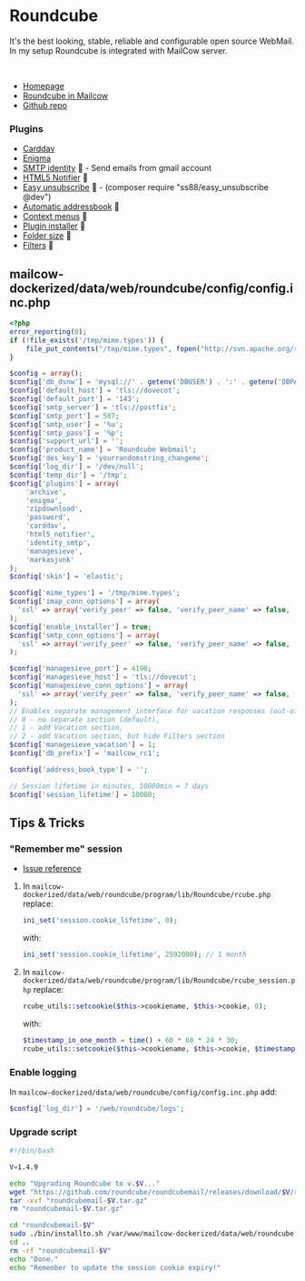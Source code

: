# Roundcube

It's the best looking, stable, reliable and configurable open source WebMail.
In my setup Roundcube is integrated with MailCow server.

<br>

- [Homepage](https://roundcube.net/)
- [Roundcube in Mailcow](https://mailcow.github.io/mailcow-dockerized-docs/third_party-roundcube/)
- [Github repo](https://github.com/roundcube/roundcubemail)

### Plugins
- [Carddav](carddav.md)
- [Enigma](enigma.md)
- [SMTP identity](https://plugins.roundcube.net/#/packages/elm/identity_smtp) 🔗 - Send emails from gmail account
- [HTML5 Notifier](https://plugins.roundcube.net/#/packages/kitist/html5_notifier) 🔗
- [Easy unsubscribe](https://plugins.roundcube.net/#/packages/ss88/easy_unsubscribe) 🔗 - (composer require "ss88/easy_unsubscribe @dev")
- [Automatic addressbook](https://plugins.roundcube.net/#/packages/sblaisot/automatic_addressbook) 🔗
- [Context menus](https://plugins.roundcube.net/#/packages/johndoh/contextmenu) 🔗
- [Plugin installer](https://plugins.roundcube.net/#/packages/roundcube/plugin-installer) 🔗
- [Folder size](https://plugins.roundcube.net/#/packages/jfcherng/show-folder-size) 🔗
- [Filters](https://plugins.roundcube.net/#/packages/roundcube/filters) 🔗


## mailcow-dockerized/data/web/roundcube/config/config.inc.php
```php
<?php
error_reporting(0);
if (!file_exists('/tmp/mime.types')) {
    file_put_contents("/tmp/mime.types", fopen("http://svn.apache.org/repos/asf/httpd/httpd/trunk/docs/conf/mime.types", 'r'));
}

$config = array();
$config['db_dsnw'] = 'mysql://' . getenv('DBUSER') . ':' . getenv('DBPASS') . '@mysql/' . getenv('DBNAME');
$config['default_host'] = 'tls://dovecot';
$config['default_port'] = '143';
$config['smtp_server'] = 'tls://postfix';
$config['smtp_port'] = 587;
$config['smtp_user'] = '%u';
$config['smtp_pass'] = '%p';
$config['support_url'] = '';
$config['product_name'] = 'Roundcube Webmail';
$config['des_key'] = 'yourrandomstring_changeme';
$config['log_dir'] = '/dev/null';
$config['temp_dir'] = '/tmp';
$config['plugins'] = array(
	'archive',
	'enigma',
	'zipdownload',
	'password',
	'carddav',
	'html5_notifier',
	'identity_smtp',
	'managesieve',
	'markasjunk'
);
$config['skin'] = 'elastic';

$config['mime_types'] = '/tmp/mime.types';
$config['imap_conn_options'] = array(
  'ssl' => array('verify_peer' => false, 'verify_peer_name' => false, 'allow_self_signed' => true)
);
$config['enable_installer'] = true;
$config['smtp_conn_options'] = array(
  'ssl' => array('verify_peer' => false, 'verify_peer_name' => false, 'allow_self_signed' => true)
);

$config['managesieve_port'] = 4190;
$config['managesieve_host'] = 'tls://dovecot';
$config['managesieve_conn_options'] = array(
  'ssl' => array('verify_peer' => false, 'verify_peer_name' => false, 'allow_self_signed' => true)
);
// Enables separate management interface for vacation responses (out-of-office)
// 0 - no separate section (default),
// 1 - add Vacation section,
// 2 - add Vacation section, but hide Filters section
$config['managesieve_vacation'] = 1;
$config['db_prefix'] = 'mailcow_rc1';

$config['address_book_type'] = '';

// Session lifetime in minutes, 10080min = 7 days
$config['session_lifetime'] = 10080;
```


## Tips & Tricks

### "Remember me" session
- [Issue reference](https://github.com/roundcube/roundcubemail/issues/5050#issuecomment-377663569)

1. In `mailcow-dockerized/data/web/roundcube/program/lib/Roundcube/rcube.php`
    replace:
    ```php
    ini_set('session.cookie_lifetime', 0);
    ```
    with:
	```php
    ini_set('session.cookie_lifetime', 2592000); // 1 month
	```


2. In `mailcow-dockerized/data/web/roundcube/program/lib/Roundcube/rcube_session.php`
    replace:
	```php
	rcube_utils::setcookie($this->cookiename, $this->cookie, 0);
	```
    with:
	```php
	$timestamp_in_one_month = time() + 60 * 60 * 24 * 30;
    rcube_utils::setcookie($this->cookiename, $this->cookie, $timestamp_in_one_month);
	```

### Enable logging
In `mailcow-dockerized/data/web/roundcube/config/config.inc.php` add:
```php
$config['log_dir'] = '/web/roundcube/logs';
```


### Upgrade script
```sh
#!/bin/bash

V=1.4.9

echo "Upgrading Roundcube to v.$V..."
wget "https://github.com/roundcube/roundcubemail/releases/download/$V/roundcubemail-$V.tar.gz"
tar -xvf "roundcubemail-$V.tar.gz"
rm "roundcubemail-$V.tar.gz"

cd "roundcubemail-$V"
sudo ./bin/installto.sh /var/www/mailcow-dockerized/data/web/roundcube
cd ..
rm -rf "roundcubemail-$V"
echo "Done."
echo "Remember to update the session cookie expiry!"
```

